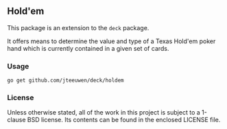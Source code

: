## Hold'em

This package is an extension to the `deck` package.

It offers means to determine the value and type of a Texas Hold'em poker
hand which is currently contained in a given set of cards.


### Usage

    go get github.com/jteeuwen/deck/holdem


### License

Unless otherwise stated, all of the work in this project is subject to a
1-clause BSD license. Its contents can be found in the enclosed LICENSE file.


